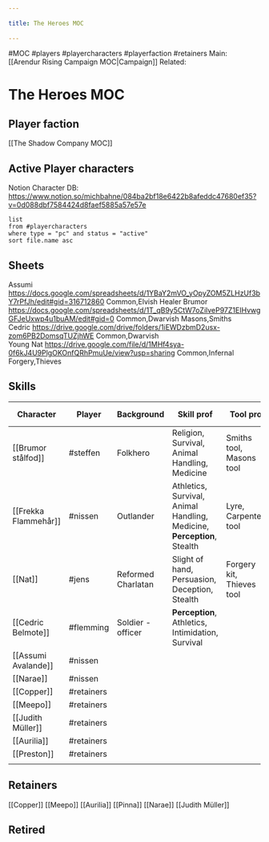 --- 
title: The Heroes MOC 
---
#MOC #players #playercharacters #playerfaction #retainers 
Main: [[Arendur Rising Campaign MOC|Campaign]] Related:
# The Heroes MOC

## Player faction
[[The Shadow Company MOC]]

## Active Player characters
Notion Character DB: https://www.notion.so/michbahne/084ba2bf18e6422b8afeddc47680ef35?v=0d088dbf7584424d8faef5885a57e57e
```dataview
list 
from #playercharacters 
where type = "pc" and status = "active"
sort file.name asc
```
## Sheets
Assumi	https://docs.google.com/spreadsheets/d/1YBaY2mVO_yOpyZOM5ZLHzUf3bY7rPfJh/edit#gid=316712860	Common,Elvish		Healer
Brumor   https://docs.google.com/spreadsheets/d/1T_qB9y5CtW7oZilveP97Z1EIHvwgGFJeUxwp4u1buAM/edit#gid=0	Common,Dwarvish	Masons,Smiths	
Cedric  https://drive.google.com/drive/folders/1iEWDzbmD2usx-zom6PB2DomsqTUZjhWE	Common,Dwarvish		
Young Nat	https://drive.google.com/file/d/1MHf4sya-0f6kJ4U9PlgOKOnfQRhPmuUe/view?usp=sharing	Common,Infernal	Forgery,Thieves	

## Skills
| Character            | Player     | Background         | Skill prof                                                              | Tool prof                 | Languages                                 | P.Perc | P.Insi | P.Hist | P.Arcan | P.Reli | P. Surv | P.Natur | P.Inv |
| -------------------- | ---------- | ------------------ | ----------------------------------------------------------------------- | ------------------------- | ----------------------------------------- | ------ | ------ | ------ | ------- | ------ | ------- | ------- | ----- |
| [[Brumor stålfod]]           | #steffen   | Folkhero           | Religion, Survival, Animal Handling, Medicine                           | Smiths tool, Masons tool  | Common, Dwarf                             | 14     | 14     | 10     | 10      | 14     | 17      | 10      | 10    |
| [[Frekka Flammehår]] | #nissen    | Outlander          | Athletics, Survival, Animal Handling, Medicine, **Perception**, Stealth | Lyre, Carpenters tool     | Common, Sylvan, Ogre, Orc or Akacia local | 14     | 11     | 9      | 9       | 9      | 14      | 9       | 9     |
| [[Nat]]              | #jens      | Reformed Charlatan | Slight of hand, Persuasion, Deception, Stealth                          | Forgery kit, Thieves tool | Common, Infernal                          | 10     | 10     | 12     | 12      | 12     | 10      | 13      | 12    |
| [[Cedric Belmote]]           | #flemming  | Soldier - officer  | **Perception**, Athletics, Intimidation, Survival                       |                           | Common, Dwarf                             | 14     | 11     | 12     | 12      | 12     | 14      | 12      | 12    |
| [[Assumi Avalande]]           | #nissen    |                    |                                                                         |                           |                                           |        |        |        |         |        |         |         |       |
| [[Narae]]            | #nissen    |                    |                                                                         |                           |                                           |        |        |        |         |        |         |         |       |
| [[Copper]]           | #retainers |                    |                                                                         |                           |                                           |        |        |        |         |        |         |         |       |
| [[Meepo]]            | #retainers |                    |                                                                         |                           |                                           |        |        |        |         |        |         |         |       |
| [[Judith Müller]]           | #retainers |                    |                                                                         |                           |                                           |        |        |        |         |        |         |         |       |
| [[Aurilia]]          | #retainers |                    |                                                                         |                           |                                           |        |        |        |         |        |         |         |       |
| [[Preston]]          | #retainers |                    |                                                                         |                           |                                           |        |        |        |         |        |         |         |       |
|                      |            |                    |                                                                         |                           |                                           |        |        |        |         |        |         |         |       |

## Retainers
[[Copper]]
[[Meepo]]
[[Aurilia]]
[[Pinna]]
[[Narae]]
[[Judith Müller]]

## Retired



